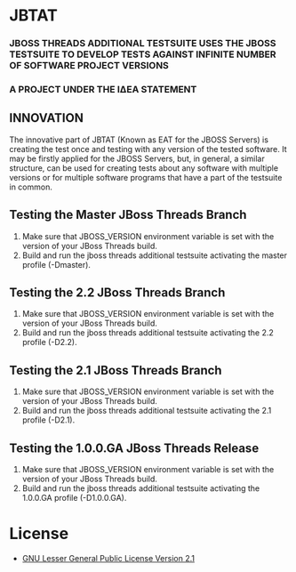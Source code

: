 # JBTAT
### JBOSS THREADS ADDITIONAL TESTSUITE USES THE JBOSS TESTSUITE TO DEVELOP TESTS AGAINST INFINITE NUMBER OF SOFTWARE PROJECT VERSIONS

### A PROJECT UNDER THE ΙΔΕΑ STATEMENT

INNOVATION
-----------------------------------
The innovative part of JBTAT (Known as EAT for the JBOSS Servers) is creating the test once and testing with any version of the tested software. It may be firstly applied for the JBOSS Servers, but, in general, a similar structure, can be used for creating tests about any software with multiple versions or for multiple software programs that have a part of the testsuite in common.


Testing the Master JBoss Threads Branch
---------------------------------------
1. Make sure that JBOSS_VERSION environment variable is set with the version of your JBoss Threads build.
2. Build and run the jboss threads additional testsuite activating the master profile (-Dmaster).


Testing the 2.2 JBoss Threads Branch
---------------------------------------
1. Make sure that JBOSS_VERSION environment variable is set with the version of your JBoss Threads build.
2. Build and run the jboss threads additional testsuite activating the 2.2 profile (-D2.2).


Testing the 2.1 JBoss Threads Branch
---------------------------------------
1. Make sure that JBOSS_VERSION environment variable is set with the version of your JBoss Threads build.
2. Build and run the jboss threads additional testsuite activating the 2.1 profile (-D2.1).


Testing the 1.0.0.GA JBoss Threads Release
-------------------------------------------
1. Make sure that JBOSS_VERSION environment variable is set with the version of your JBoss Threads build.
2. Build and run the jboss threads additional testsuite activating the 1.0.0.GA profile (-D1.0.0.GA).


# License 
* [GNU Lesser General Public License Version 2.1](http://www.gnu.org/licenses/lgpl-2.1-standalone.html)
